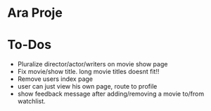 # Ara Proje

# To-Dos
* Pluralize director/actor/writers on movie show page
* Fix movie/show title. long movie titles doesnt fit!!
* Remove users index page
* user can just view his own page, route to profile
* show feedback message after adding/removing a movie to/from watchlist.

